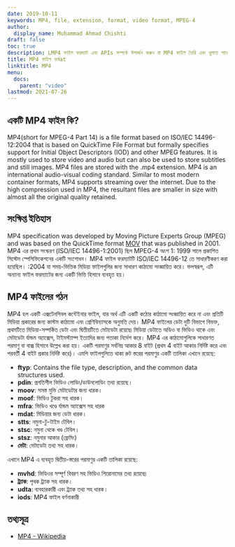 ```yaml
---
date: 2019-10-11
keywords: MP4, file, extension, format, video format, MPEG-4
author:
  display_name: Muhammad Ahmad Chishti
draft: false
toc: true
description: LMP4 ফাইল ফরম্যাট এবং APIs সম্পর্কে উপার্জন করুন যা MP4 ফাইল তৈরি এবং খুলতে পারেs.
title: MP4 ফাইল ফর্মat
linktitle: MP4
menu:
  docs:
    parent: "video"
lastmod: 2021-07-26
---
```


## একটি MP4 ফাইল কি? ##

MP4(short for MPEG-4 Part 14) is a file format based on ISO/IEC 14496-12:2004 that is based on QuickTime File Format but formally specifies support for Initial Object Descriptors (IOD) and other MPEG features. It is mostly used to store video and audio but can also be used to store subtitles and still images. MP4 files are stored with the .mp4 extension. MP4 is an international audio-visual coding standard. Similar to most modern container formats, MP4 supports streaming over the internet. Due to the high compression used in MP4, the resultant files are smaller in size with almost all the original quality retained.

## সংক্ষিপ্ত ইতিহাস ##

MP4 specification was developed by Moving Picture Experts Group (MPEG) and was based on the QuickTime format [MOV](/video/mov/) that was published in 2001. MP4 এর প্রথম সংস্করণ (ISO/IEC 14496-1:2001) ছিল MPEG-4 অংশ 1: 1999 সালে প্রকাশিত সিস্টেম স্পেসিফিকেশনের একটি সংশোধন। MP4 ফাইল ফরম্যাটটি ISO/IEC 14496-12 তে সাধারণীকরণ করা হয়েছিল। :2004 যা সময়-ভিত্তিক মিডিয়া ফাইলগুলির জন্য সাধারণ কাঠামো সংজ্ঞায়িত করে। ফলস্বরূপ, এটি অন্যান্য ফাইল ফরম্যাটের জন্য একটি ভিত্তি হিসাবে ব্যবহৃত হয়।

## MP4 ফাইলের গঠন ##

MP4 হল একটি এক্সটেনসিবল কন্টেইনার ফাইল, যার অর্থ এটি একটি কঠোর কাঠামো সংজ্ঞায়িত করে না এবং প্রতিটি মিডিয়া প্রকারের জন্য কাস্টম কাঠামো এবং শ্রেণিবিন্যাসকে অনুমতি দেয়। MP4 ফাইলের ডেটা দুটি বিভাগে বিভক্ত, প্রথমটিতে মিডিয়া-সম্পর্কিত ডেটা এবং দ্বিতীয়টিতে মেটাডেটা রয়েছে৷ মিডিয়া ডেটাতে অডিও বা ভিডিও থাকে এবং মেটাডেটা র্যান্ডম অ্যাক্সেস, টাইমস্ট্যাম্প ইত্যাদির জন্য পতাকা নির্দেশ করে।
MP4 এর কাঠামোগুলিকে সাধারণত পরমাণু বা বাক্স হিসাবে উল্লেখ করা হয়। একটি পরমাণুর সর্বনিম্ন আকার 8 বাইট (প্রথম 4 বাইট আকার নির্দিষ্ট করে এবং পরবর্তী 4 বাইট প্রকার নির্দিষ্ট করে)। এমপি ফাইলগুলিতে থাকা রুট স্তরের পরমাণুর একটি তালিকা এখানে রয়েছে:

- **ftyp**: Contains the file type, description, and the common data structures used.
- **pdin**: প্রগতিশীল ভিডিও লোডিং/ডাউনলোডিং তথ্য রয়েছে।
- **moov**: সমস্ত মুভি মেটাডেটার জন্য ধারক।
- **moof**: ভিডিও টুকরা সহ ধারক।
- **mfra**: ভিডিও খণ্ডে র্যান্ডম অ্যাক্সেস সহ ধারক
- **mdat**: মিডিয়ার জন্য ডেটা ধারক।
- **stts**: নমুনা-টু-টাইম টেবিল।
- **stsc**: নমুনা থেকে খণ্ড টেবিল।
- **stsz**: নমুনার আকার (ফ্রেমিং)
- **মেটা**: মেটাডেটা তথ্য সহ ধারক।

এখানে MP4 এ ব্যবহৃত দ্বিতীয়-স্তরের পরমাণুর একটি তালিকা রয়েছে:

- **mvhd**: ভিডিওর সম্পূর্ণ বিবরণ সহ ভিডিও শিরোনামের তথ্য রয়েছে৷
- **ট্র্যাক**: পৃথক ট্র্যাক সহ ধারক।
- **udta**: ব্যবহারকারী এবং ট্র্যাক তথ্য সহ ধারক।
- **iods**: MP4 ফাইল বর্ণনাকারী

## তথ্যসূত্র ##

- [MP4 - Wikipedia](https://en.wikipedia.org/wiki/MPEG-4_Part_14)

